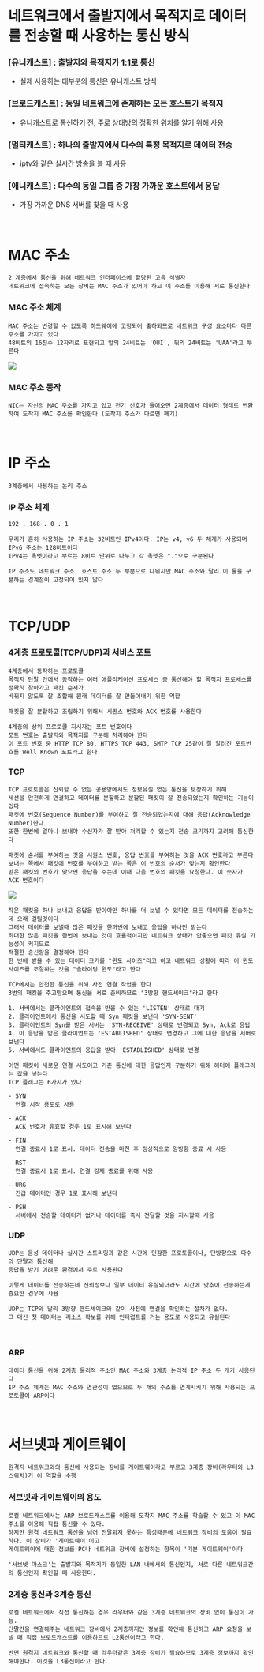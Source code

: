 # 네트워크에서 출발지에서 목적지로 데이터를 전송할 때 사용하는 통신 방식

### [유니캐스트] : 출발지와 목적지가 1:1로 통신
- 실제 사용하는 대부분의 통신은 유니캐스트 방식

### [브로드캐스트] : 동일 네트워크에 존재하는 모든 호스트가 목적지
- 유니캐스트로 통신하기 전, 주로 상대방의 정확한 위치를 알기 위해 사용

### [멀티캐스트] : 하나의 출발지에서 다수의 특정 목적지로 데이터 전송
- iptv와 같은 실시간 방송을 볼 때 사용


### [애니캐스트] : 다수의 동일 그룹 중 가장 가까운 호스트에서 응답
- 가장 가까운 DNS 서버를 찾을 때 사용

<br>

# MAC 주소
``` text
2 계층에서 통신을 위해 네트워크 인터페이스에 할당된 고유 식별자
네트워크에 접속하는 모든 장비는 MAC 주소가 있어야 하고 이 주소를 이용해 서로 통신한다
```

### MAC 주소 체계
``` text
MAC 주소는 변경할 수 없도록 하드웨어에 고정되어 출하되므로 네트워크 구성 요소마다 다른 주소를 가지고 있다
48비트의 16진수 12자리로 표현되고 앞의 24비트는 'OUI', 뒤의 24비트는 'UAA'라고 부른다
```
<img src="image/MAC.png" />

### MAC 주소 동작
``` text
NIC는 자신의 MAC 주소를 가지고 있고 전기 신호가 들어오면 2계층에서 데이터 형태로 변환하여 도착지 MAC 주소를 확인한다 (도착지 주소가 다르면 폐기)
```

<br>

# IP 주소
``` text
3계층에서 사용하는 논리 주소
```

### IP 주소 체계
``` text
192 . 168 . 0 . 1

우리가 흔히 사용하는 IP 주소는 32비트인 IPv4이다. IP는 v4, v6 두 체계가 사용되며 IPv6 주소는 128비트이다
IPv4는 옥텟이라고 부르는 8비트 단위로 나누고 각 옥텟은 "."으로 구분된다

IP 주소도 네트워크 주소, 호스트 주소 두 부분으로 나뉘지만 MAC 주소와 달리 이 둘을 구분하는 경계점이 고정되어 있지 않다
```

<br>

# TCP/UDP

### 4계층 프로토콜(TCP/UDP)과 서비스 포트
``` text
4계층에서 동작하는 프로토콜
목적지 단말 안에서 동작하는 여러 애플리케이션 프로세스 중 통신해야 할 목적지 프로세스를 정확히 찾아가고 패킷 순서가
바뀌지 않도록 잘 조합해 원래 데이터를 잘 만들어내기 위한 역할

패킷을 잘 분할하고 조립하기 위해서 시퀀스 번호와 ACK 번호를 사용한다

4계층의 상위 프로토콜 지시자는 포트 번호이다
포트 번호는 출발지와 목적지를 구분해 처리해야 한다
이 포트 번호 중 HTTP TCP 80, HTTPS TCP 443, SMTP TCP 25같이 잘 알려진 포트번호를 Well Known 포트라고 한다
```

### TCP
``` text
TCP 프로토콜은 신뢰할 수 없는 공용망에서도 정보유실 없는 통신을 보장하기 위해
세션을 안전하게 연결하고 데이터를 분할하고 분할된 패킷이 잘 전송되었는지 확인하는 기능이 있다
패킷에 번호(Sequence Number)를 부여하고 잘 전송되었는지에 대해 응답(Acknowledge Number)한다
또한 한번에 얼마나 보내야 수신자가 잘 받아 처리할 수 있는지 전송 크기까지 고려해 통신한다

패킷에 순서를 부여하는 것을 시퀀스 번호, 응답 번호를 부여하는 것을 ACK 번호라고 부른다
보내는 쪽에서 패킷에 번호를 부여하고 받는 쪽은 이 번호의 순서가 맞는지 확인한다
받은 패킷의 번호가 맞으면 응답을 주는데 이때 다음 번호의 패킷을 요청한다. 이 숫자가 ACK 번호이다
```

<img src="image/TCP - 01.png" />

``` text
작은 패킷을 하나 보내고 응답을 받아야만 하나를 더 보낼 수 있다면 모든 데이터를 전송하는데 오래 걸릴것이다
그래서 데이터를 보낼때 많은 패킷을 한꺼번에 보내고 응답을 하나만 받는다
최대한 많은 패킷을 한번에 보내는 것이 효율적이지만 네트워크 상태가 안좋으면 패킷 유실 가능성이 커지므로 
적절한 송신량을 결정해야 한다
한 번에 받을 수 있는 데이터 크기를 "윈도 사이즈"라고 하고 네트워크 상황에 따라 이 윈도 사이즈를 조절하는 것을 "슬라이딩 윈도"라고 한다
```

``` text
TCP에서는 안전한 통신을 위해 사전 연결 작업을 한다
3번의 패킷을 주고받으며 통신을 서로 준비하므로 "3방향 핸드셰이크"라고 한다

1. 서버에서는 클라이언트의 접속을 받을 수 있는 'LISTEN' 상태로 대기
2. 클라이언트에서 통신을 시도할 때 Syn 패킷을 보낸다 'SYN-SENT'
3. 클라이언트의 Syn를 받은 서버는 'SYN-RECEIVE' 상태로 변경되고 Syn, Ack로 응답
4. 이 응답을 받은 클라이언트는 'ESTABLISHED' 상태로 변경하고 그에 대한 응답을 서버로 보낸다
5. 서버에서도 클라이언트의 응답을 받아 'ESTABLISHED' 상태로 변경
```

``` text
어떤 패킷이 새로운 연결 시도이고 기존 통신에 대한 응답인지 구분하기 위해 헤더에 플래그라는 값을 넣는다
TCP 플래그는 6가지가 있다

- SYN
  연결 시작 용도로 사용

- ACK
  ACK 번호가 유효할 경우 1로 표시해 보낸다
 
- FIN
  연결 종료시 1로 표시. 데이터 전송을 마친 후 정상적으로 양방향 종료 시 사용
  
- RST
  연결 종료시 1로 표시. 연결 강제 종료를 위해 사용
  
- URG
  긴급 데이터인 경우 1로 표시해 보낸다
  
- PSH
  서버에서 전송할 데이터가 없거나 데이터를 즉시 전달할 것을 지시할때 사용
```

### UDP
``` text
UDP는 음성 데이터나 실시간 스트리밍과 같은 시간에 민감한 프로토콜이나, 단방향으로 다수의 단말과 통신해
응답을 받기 어려운 환경에서 주로 사용된다

이렇게 데이터를 전송하는데 신뢰성보다 일부 데이터 유실되더라도 시간에 맞추어 전송하는게 중요한 경우에 사용

UDP는 TCP와 달리 3방향 핸드셰이크와 같이 사전에 연결을 확인하는 절차가 없다.
그 대신 첫 데이터는 리소스 확보를 위해 인터럽트를 거는 용도로 사용되고 유실된다
```

<br>

### ARP

```text
데이터 통신을 위해 2계층 물리적 주소인 MAC 주소와 3계층 논리적 IP 주소 두 개가 사용된다
IP 주소 체계는 MAC 주소와 연관성이 없으므로 두 개의 주소를 연계시키기 위해 사용되는 프로토콜이 ARP이다
```

<br>

# 서브넷과 게이트웨이
```text
원격지 네트워크와의 통신에 사용되는 장비를 게이트웨이라고 부르고 3계층 장비(라우터와 L3스위치)가 이 역할을 수행
```

### 서브넷과 게이트웨이의 용도
```text
로컬 네트워크에서는 ARP 브로드캐스트를 이용해 도착지 MAC 주소를 학습할 수 있고 이 MAC 주소를 이용해 직접 통신할 수 있다.
하지만 원격 네트워크 통신을 넘어 전달되지 못하는 특성때문에 네트워크 장비의 도움이 필요하다. 이 장비가 '게이트웨이'이고 
게이트웨이에 대한 정보를 PC나 네트워크 장비에 설정하는 항목이 '기본 게이트웨이'이다

'서브넷 마스크'는 출발지와 목적지가 동일한 LAN 내에서의 통신인지, 서로 다른 네트워크간의 통신인지 확인할 때 사용한다.
```

### 2계층 통신과 3계층 통신
```text
로컬 네트워크에서 직접 통신하는 경우 라우터와 같은 3계층 네트워크의 장비 없이 통신이 가능.
단말간을 연결해주는 네트워크 장비에서 2계층까지만 정보를 확인해 통신하고 ARP 요청을 보낼 때 직접 브로드캐스트를 이용하므로 L2통신이라고 한다.

반면 원격지 네트워크와 통신할 때 라우터같은 3계층 장비가 필요하므로 3계층 정보까지 확인해야한다. 이것을 L3통신이라고 한다.
```
























